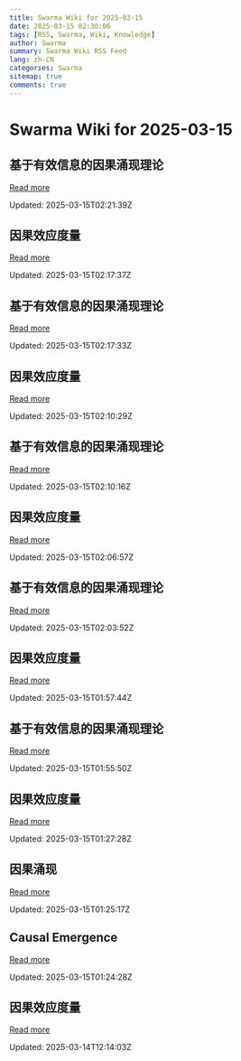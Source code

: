 ```yaml
---
title: Swarma Wiki for 2025-03-15
date: 2025-03-15 02:30:06
tags: [RSS, Swarma, Wiki, Knowledge]
author: Swarma
summary: Swarma Wiki RSS Feed
lang: zh-CN
categories: Swarma
sitemap: true
comments: true
---
```


# Swarma Wiki for 2025-03-15

## 基于有效信息的因果涌现理论
[Read more](https://wiki.swarma.org/index.php?title=%E5%9F%BA%E4%BA%8E%E6%9C%89%E6%95%88%E4%BF%A1%E6%81%AF%E7%9A%84%E5%9B%A0%E6%9E%9C%E6%B6%8C%E7%8E%B0%E7%90%86%E8%AE%BA&diff=42791&oldid=42789)

Updated: 2025-03-15T02:21:39Z

## 因果效应度量
[Read more](https://wiki.swarma.org/index.php?title=%E5%9B%A0%E6%9E%9C%E6%95%88%E5%BA%94%E5%BA%A6%E9%87%8F&diff=42790&oldid=42786)

Updated: 2025-03-15T02:17:37Z

## 基于有效信息的因果涌现理论
[Read more](https://wiki.swarma.org/index.php?title=%E5%9F%BA%E4%BA%8E%E6%9C%89%E6%95%88%E4%BF%A1%E6%81%AF%E7%9A%84%E5%9B%A0%E6%9E%9C%E6%B6%8C%E7%8E%B0%E7%90%86%E8%AE%BA&diff=42789&oldid=42785)

Updated: 2025-03-15T02:17:33Z

## 因果效应度量
[Read more](https://wiki.swarma.org/index.php?title=%E5%9B%A0%E6%9E%9C%E6%95%88%E5%BA%94%E5%BA%A6%E9%87%8F&diff=42786&oldid=42783)

Updated: 2025-03-15T02:10:29Z

## 基于有效信息的因果涌现理论
[Read more](https://wiki.swarma.org/index.php?title=%E5%9F%BA%E4%BA%8E%E6%9C%89%E6%95%88%E4%BF%A1%E6%81%AF%E7%9A%84%E5%9B%A0%E6%9E%9C%E6%B6%8C%E7%8E%B0%E7%90%86%E8%AE%BA&diff=42785&oldid=42781)

Updated: 2025-03-15T02:10:16Z

## 因果效应度量
[Read more](https://wiki.swarma.org/index.php?title=%E5%9B%A0%E6%9E%9C%E6%95%88%E5%BA%94%E5%BA%A6%E9%87%8F&diff=42783&oldid=42779)

Updated: 2025-03-15T02:06:57Z

## 基于有效信息的因果涌现理论
[Read more](https://wiki.swarma.org/index.php?title=%E5%9F%BA%E4%BA%8E%E6%9C%89%E6%95%88%E4%BF%A1%E6%81%AF%E7%9A%84%E5%9B%A0%E6%9E%9C%E6%B6%8C%E7%8E%B0%E7%90%86%E8%AE%BA&diff=42781&oldid=42778)

Updated: 2025-03-15T02:03:52Z

## 因果效应度量
[Read more](https://wiki.swarma.org/index.php?title=%E5%9B%A0%E6%9E%9C%E6%95%88%E5%BA%94%E5%BA%A6%E9%87%8F&diff=42779&oldid=42770)

Updated: 2025-03-15T01:57:44Z

## 基于有效信息的因果涌现理论
[Read more](https://wiki.swarma.org/index.php?title=%E5%9F%BA%E4%BA%8E%E6%9C%89%E6%95%88%E4%BF%A1%E6%81%AF%E7%9A%84%E5%9B%A0%E6%9E%9C%E6%B6%8C%E7%8E%B0%E7%90%86%E8%AE%BA&diff=42778&oldid=42691)

Updated: 2025-03-15T01:55:50Z

## 因果效应度量
[Read more](https://wiki.swarma.org/index.php?title=%E5%9B%A0%E6%9E%9C%E6%95%88%E5%BA%94%E5%BA%A6%E9%87%8F&diff=42770&oldid=42750)

Updated: 2025-03-15T01:27:28Z

## 因果涌现
[Read more](https://wiki.swarma.org/index.php?title=%E5%9B%A0%E6%9E%9C%E6%B6%8C%E7%8E%B0&diff=42769&oldid=42721)

Updated: 2025-03-15T01:25:17Z

## Causal Emergence
[Read more](https://wiki.swarma.org/index.php?title=Causal_Emergence&diff=42768&oldid=42722)

Updated: 2025-03-15T01:24:28Z

## 因果效应度量
[Read more](https://wiki.swarma.org/index.php?title=%E5%9B%A0%E6%9E%9C%E6%95%88%E5%BA%94%E5%BA%A6%E9%87%8F&diff=42750&oldid=42741)

Updated: 2025-03-14T12:14:03Z

